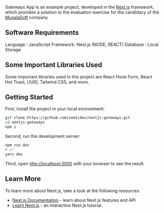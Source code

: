 Gateways App is an example project, developed in the [Next.js](https://nextjs.org/) framework, which provides a solution to the evaluation exercise for the candidacy of the [MusalaSoft](https://www.musala.com/) company.

## Software Requirements

Language : JavaScript
Framework: Next.js (NODE, REACT)
Database : Local Storage

## Some Important Libraries Used

Some important libraries used in this project are React Hook Form, React Hot Toast, UUID, Tailwind CSS, and more.

## Getting Started

First, install the project in your local environment:

```bash
git clone https://github.com/semtidev/nextjs-gateways.git
cd nextjs-gateways
npm i
```

Second, run the development server:

```bash
npm run dev
# or
yarn dev
```

Third, open [http://localhost:3000](http://localhost:3000) with your browser to see the result.

## Learn More

To learn more about Next.js, take a look at the following resources:

- [Next.js Documentation](https://nextjs.org/docs) - learn about Next.js features and API.
- [Learn Next.js](https://nextjs.org/learn) - an interactive Next.js tutorial.
